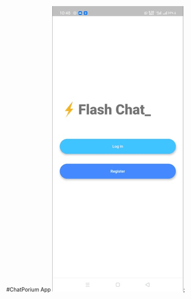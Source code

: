 #ChatPorium App
![Main Page](https://raw.githubusercontent.com/divyambhutani/flash_chat/main/screenshots/flashchat.gif);
